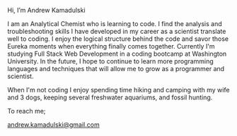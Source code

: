  Hi, I’m Andrew Kamadulski
  
  I am an Analytical Chemist who is learning to code. I find the analysis and troubleshooting skills I have developed in my career as a scientist translate well to coding. 
  I enjoy the logical structure behind the code and savor those Eureka moments when everything finally comes together. Currently I'm studying Full Stack Web Development in a coding bootcamp at Washington University. In the future, I hope to continue to learn more programming languages and techniques that will allow me to grow as a programmer and scientist.

  When I'm not coding I enjoy spending time hiking and camping with my wife and 3 dogs, keeping several freshwater aquariums, and fossil hunting. 
  
  
To reach me;



andrew.kamadulski@gmail.com




